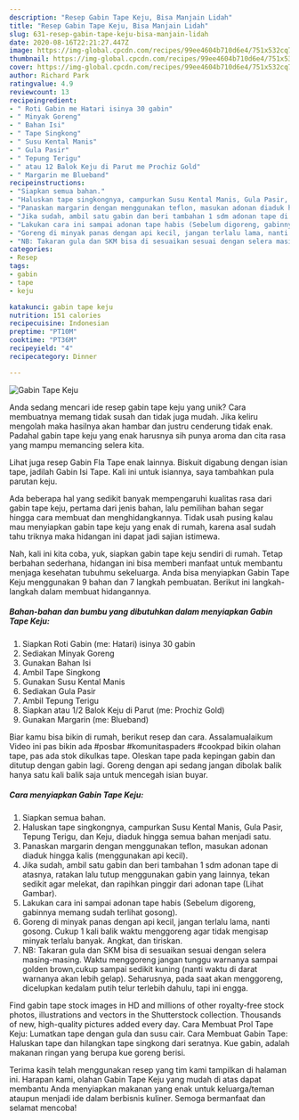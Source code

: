 ```yaml
---
description: "Resep Gabin Tape Keju, Bisa Manjain Lidah"
title: "Resep Gabin Tape Keju, Bisa Manjain Lidah"
slug: 631-resep-gabin-tape-keju-bisa-manjain-lidah
date: 2020-08-16T22:21:27.447Z
image: https://img-global.cpcdn.com/recipes/99ee4604b710d6e4/751x532cq70/gabin-tape-keju-foto-resep-utama.jpg
thumbnail: https://img-global.cpcdn.com/recipes/99ee4604b710d6e4/751x532cq70/gabin-tape-keju-foto-resep-utama.jpg
cover: https://img-global.cpcdn.com/recipes/99ee4604b710d6e4/751x532cq70/gabin-tape-keju-foto-resep-utama.jpg
author: Richard Park
ratingvalue: 4.9
reviewcount: 13
recipeingredient:
- " Roti Gabin me Hatari isinya 30 gabin"
- " Minyak Goreng"
- " Bahan Isi"
- " Tape Singkong"
- " Susu Kental Manis"
- " Gula Pasir"
- " Tepung Terigu"
- " atau 12 Balok Keju di Parut me Prochiz Gold"
- " Margarin me Blueband"
recipeinstructions:
- "Siapkan semua bahan."
- "Haluskan tape singkongnya, campurkan Susu Kental Manis, Gula Pasir, Tepung Terigu, dan Keju, diaduk hingga semua bahan menjadi satu."
- "Panaskan margarin dengan menggunakan teflon, masukan adonan diaduk hingga kalis (menggunakan api kecil)."
- "Jika sudah, ambil satu gabin dan beri tambahan 1 sdm adonan tape di atasnya, ratakan lalu tutup menggunakan gabin yang lainnya, tekan sedikit agar melekat, dan rapihkan pinggir dari adonan tape (Lihat Gambar)."
- "Lakukan cara ini sampai adonan tape habis (Sebelum digoreng, gabinnya memang sudah terlihat gosong)."
- "Goreng di minyak panas dengan api kecil, jangan terlalu lama, nanti gosong. Cukup 1 kali balik waktu menggoreng agar tidak mengisap minyak terlalu banyak. Angkat, dan tiriskan."
- "NB: Takaran gula dan SKM bisa di sesuaikan sesuai dengan selera masing-masing. Waktu menggoreng jangan tunggu warnanya sampai golden brown,cukup sampai sedikit kuning (nanti waktu di darat warnanya akan lebih gelap). Seharusnya, pada saat akan menggoreng, dicelupkan kedalam putih telur terlebih dahulu, tapi ini engga."
categories:
- Resep
tags:
- gabin
- tape
- keju

katakunci: gabin tape keju 
nutrition: 151 calories
recipecuisine: Indonesian
preptime: "PT10M"
cooktime: "PT36M"
recipeyield: "4"
recipecategory: Dinner

---
```



![Gabin Tape Keju](https://img-global.cpcdn.com/recipes/99ee4604b710d6e4/751x532cq70/gabin-tape-keju-foto-resep-utama.jpg)

Anda sedang mencari ide resep gabin tape keju yang unik? Cara membuatnya memang tidak susah dan tidak juga mudah. Jika keliru mengolah maka hasilnya akan hambar dan justru cenderung tidak enak. Padahal gabin tape keju yang enak harusnya sih punya aroma dan cita rasa yang mampu memancing selera kita.

Lihat juga resep Gabin Fla Tape enak lainnya. Biskuit digabung dengan isian tape, jadilah Gabin Isi Tape. Kali ini untuk isiannya, saya tambahkan pula parutan keju.

Ada beberapa hal yang sedikit banyak mempengaruhi kualitas rasa dari gabin tape keju, pertama dari jenis bahan, lalu pemilihan bahan segar hingga cara membuat dan menghidangkannya. Tidak usah pusing kalau mau menyiapkan gabin tape keju yang enak di rumah, karena asal sudah tahu triknya maka hidangan ini dapat jadi sajian istimewa.


Nah, kali ini kita coba, yuk, siapkan gabin tape keju sendiri di rumah. Tetap berbahan sederhana, hidangan ini bisa memberi manfaat untuk membantu menjaga kesehatan tubuhmu sekeluarga. Anda bisa menyiapkan Gabin Tape Keju menggunakan 9 bahan dan 7 langkah pembuatan. Berikut ini langkah-langkah dalam membuat hidangannya.

<!--inarticleads1-->

##### Bahan-bahan dan bumbu yang dibutuhkan dalam menyiapkan Gabin Tape Keju:

1. Siapkan  Roti Gabin (me: Hatari) isinya 30 gabin
1. Sediakan  Minyak Goreng
1. Gunakan  Bahan Isi
1. Ambil  Tape Singkong
1. Gunakan  Susu Kental Manis
1. Sediakan  Gula Pasir
1. Ambil  Tepung Terigu
1. Siapkan  atau 1/2 Balok Keju di Parut (me: Prochiz Gold)
1. Gunakan  Margarin (me: Blueband)


Biar kamu bisa bikin di rumah, berikut resep dan cara. Assalamualaikum Video ini pas bikin ada #posbar #komunitaspaders #cookpad bikin olahan tape, pas ada stok dikulkas tape. Oleskan tape pada kepingan gabin dan ditutup dengan gabin lagi. Goreng dengan api sedang jangan dibolak balik hanya satu kali balik saja untuk mencegah isian buyar. 

<!--inarticleads2-->

##### Cara menyiapkan Gabin Tape Keju:

1. Siapkan semua bahan.
1. Haluskan tape singkongnya, campurkan Susu Kental Manis, Gula Pasir, Tepung Terigu, dan Keju, diaduk hingga semua bahan menjadi satu.
1. Panaskan margarin dengan menggunakan teflon, masukan adonan diaduk hingga kalis (menggunakan api kecil).
1. Jika sudah, ambil satu gabin dan beri tambahan 1 sdm adonan tape di atasnya, ratakan lalu tutup menggunakan gabin yang lainnya, tekan sedikit agar melekat, dan rapihkan pinggir dari adonan tape (Lihat Gambar).
1. Lakukan cara ini sampai adonan tape habis (Sebelum digoreng, gabinnya memang sudah terlihat gosong).
1. Goreng di minyak panas dengan api kecil, jangan terlalu lama, nanti gosong. Cukup 1 kali balik waktu menggoreng agar tidak mengisap minyak terlalu banyak. Angkat, dan tiriskan.
1. NB: Takaran gula dan SKM bisa di sesuaikan sesuai dengan selera masing-masing. Waktu menggoreng jangan tunggu warnanya sampai golden brown,cukup sampai sedikit kuning (nanti waktu di darat warnanya akan lebih gelap). Seharusnya, pada saat akan menggoreng, dicelupkan kedalam putih telur terlebih dahulu, tapi ini engga.


Find gabin tape stock images in HD and millions of other royalty-free stock photos, illustrations and vectors in the Shutterstock collection. Thousands of new, high-quality pictures added every day. Cara Membuat Prol Tape Keju: Lumatkan tape dengan gula dan susu cair. Cara Membuat Gabin Tape: Haluskan tape dan hilangkan tape singkong dari seratnya. Kue gabin, adalah makanan ringan yang berupa kue goreng berisi. 

Terima kasih telah menggunakan resep yang tim kami tampilkan di halaman ini. Harapan kami, olahan Gabin Tape Keju yang mudah di atas dapat membantu Anda menyiapkan makanan yang enak untuk keluarga/teman ataupun menjadi ide dalam berbisnis kuliner. Semoga bermanfaat dan selamat mencoba!

